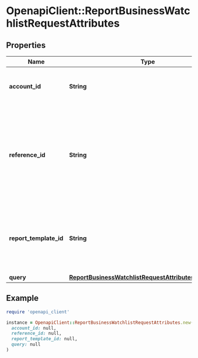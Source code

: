 # OpenapiClient::ReportBusinessWatchlistRequestAttributes

## Properties

| Name | Type | Description | Notes |
| ---- | ---- | ----------- | ----- |
| **account_id** | **String** | Account ID to associate with this Report. | [optional] |
| **reference_id** | **String** | Reference ID to refer to an entity in your user model. This field is deprecated in favor of &#x60;meta.auto-create-account-reference-id&#x60;. | [optional] |
| **report_template_id** | **String** | ID of Verification Template. Starts with &#x60;rptp_&#x60;. You can find your Report Template IDs [here](https://app.withpersona.com/dashboard/report-templates). | [optional] |
| **query** | [**ReportBusinessWatchlistRequestAttributesAllOfQuery**](ReportBusinessWatchlistRequestAttributesAllOfQuery.md) |  |  |

## Example

```ruby
require 'openapi_client'

instance = OpenapiClient::ReportBusinessWatchlistRequestAttributes.new(
  account_id: null,
  reference_id: null,
  report_template_id: null,
  query: null
)
```

